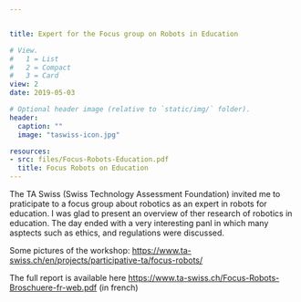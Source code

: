 ```yaml
---


title: Expert for the Focus group on Robots in Education

# View.
#   1 = List
#   2 = Compact
#   3 = Card
view: 2
date: 2019-05-03

# Optional header image (relative to `static/img/` folder).
header:
  caption: ""
  image: "taswiss-icon.jpg"

resources:
- src: files/Focus-Robots-Education.pdf
  title: Focus Robots on Education
---
```

The TA Swiss (Swiss Technology Assessment Foundation) invited me to praticipate to a focus group about robotics as an expert in robots for education.
I was glad to present an overview of ther research of robotics in education. 
The day ended with a very interesting panl in which many asptects such as ethics, and regulations were discussed.

Some pictures of the workshop:
https://www.ta-swiss.ch/en/projects/participative-ta/focus-robots/

The full report is available here  https://www.ta-swiss.ch/Focus-Robots-Broschuere-fr-web.pdf (in french)

